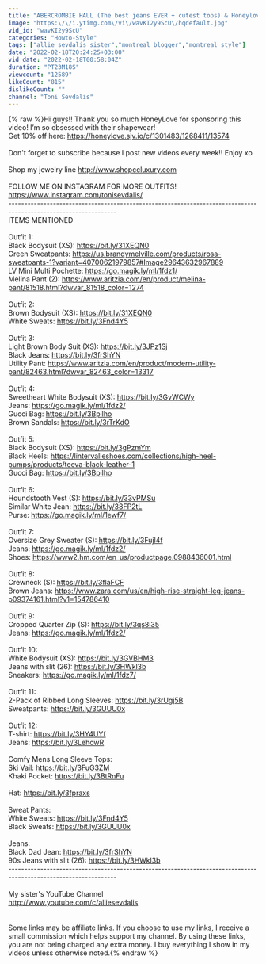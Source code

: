 ```yaml
---
title: "ABERCROMBIE HAUL (The best jeans EVER + cutest tops) & Honeylove shapewear review!!!"
image: "https:\/\/i.ytimg.com\/vi\/wavKI2y9ScU\/hqdefault.jpg"
vid_id: "wavKI2y9ScU"
categories: "Howto-Style"
tags: ["allie sevdalis sister","montreal blogger","montreal style"]
date: "2022-02-18T20:24:25+03:00"
vid_date: "2022-02-18T00:58:04Z"
duration: "PT23M18S"
viewcount: "12589"
likeCount: "815"
dislikeCount: ""
channel: "Toni Sevdalis"
---
```

{% raw %}Hi guys!! Thank you so much HoneyLove for sponsoring this video! I’m so obsessed with their shapewear! <br />Get 10% off here: <a rel="nofollow" target="blank" href="https://honeylove.sjv.io/c/1301483/1268411/13574">https://honeylove.sjv.io/c/1301483/1268411/13574</a><br /><br />Don't forget to subscribe because I post new videos every week!! Enjoy xo <br /><br />Shop my jewelry line <a rel="nofollow" target="blank" href="http://www.shopccluxury.com">http://www.shopccluxury.com</a><br /><br />FOLLOW ME ON INSTAGRAM FOR MORE OUTFITS!<br /><a rel="nofollow" target="blank" href="https://www.instagram.com/tonisevdalis/">https://www.instagram.com/tonisevdalis/</a> <br />----------------------------------------------------------------------------------------------------------------<br />ITEMS MENTIONED<br /><br />Outfit 1: <br />Black Bodysuit (XS): <a rel="nofollow" target="blank" href="https://bit.ly/31XEQN0">https://bit.ly/31XEQN0</a><br />Green Sweatpants: <a rel="nofollow" target="blank" href="https://us.brandymelville.com/products/rosa-sweatpants-1?variant=40700621979857#Image29643632967889">https://us.brandymelville.com/products/rosa-sweatpants-1?variant=40700621979857#Image29643632967889</a><br />LV Mini Multi Pochette: <a rel="nofollow" target="blank" href="https://go.magik.ly/ml/1fdz1/">https://go.magik.ly/ml/1fdz1/</a><br />Melina Pant (2): <a rel="nofollow" target="blank" href="https://www.aritzia.com/en/product/melina-pant/81518.html?dwvar_81518_color=1274">https://www.aritzia.com/en/product/melina-pant/81518.html?dwvar_81518_color=1274</a><br /><br />Outfit 2:<br />Brown Bodysuit (XS): <a rel="nofollow" target="blank" href="https://bit.ly/31XEQN0">https://bit.ly/31XEQN0</a><br />White Sweats: <a rel="nofollow" target="blank" href="https://bit.ly/3Fnd4Y5">https://bit.ly/3Fnd4Y5</a><br /><br />Outfit 3:<br />Light Brown Body Suit (XS): <a rel="nofollow" target="blank" href="https://bit.ly/3JPz1Sj">https://bit.ly/3JPz1Sj</a><br />Black Jeans: <a rel="nofollow" target="blank" href="https://bit.ly/3frShYN">https://bit.ly/3frShYN</a><br />Utility Pant: <a rel="nofollow" target="blank" href="https://www.aritzia.com/en/product/modern-utility-pant/82463.html?dwvar_82463_color=13317">https://www.aritzia.com/en/product/modern-utility-pant/82463.html?dwvar_82463_color=13317</a><br /><br />Outfit 4:<br />Sweetheart White Bodysuit (XS): <a rel="nofollow" target="blank" href="https://bit.ly/3GvWCWy">https://bit.ly/3GvWCWy</a><br />Jeans: <a rel="nofollow" target="blank" href="https://go.magik.ly/ml/1fdz2/">https://go.magik.ly/ml/1fdz2/</a><br />Gucci Bag: <a rel="nofollow" target="blank" href="https://bit.ly/3Bpilho">https://bit.ly/3Bpilho</a><br />Brown Sandals: <a rel="nofollow" target="blank" href="https://bit.ly/3rTrKdO">https://bit.ly/3rTrKdO</a><br /><br />Outfit 5:<br />Black Bodysuit (XS): <a rel="nofollow" target="blank" href="https://bit.ly/3gPzmYm">https://bit.ly/3gPzmYm</a><br />Black Heels: <a rel="nofollow" target="blank" href="https://lintervalleshoes.com/collections/high-heel-pumps/products/teeva-black-leather-1">https://lintervalleshoes.com/collections/high-heel-pumps/products/teeva-black-leather-1</a><br />Gucci Bag: <a rel="nofollow" target="blank" href="https://bit.ly/3Bpilho">https://bit.ly/3Bpilho</a><br /><br />Outfit 6: <br />Houndstooth Vest (S): <a rel="nofollow" target="blank" href="https://bit.ly/33vPMSu">https://bit.ly/33vPMSu</a><br />Similar White Jean: <a rel="nofollow" target="blank" href="https://bit.ly/38FP2tL">https://bit.ly/38FP2tL</a><br />Purse: <a rel="nofollow" target="blank" href="https://go.magik.ly/ml/1ewf7/">https://go.magik.ly/ml/1ewf7/</a><br /><br />Outfit 7:<br />Oversize Grey Sweater (S): <a rel="nofollow" target="blank" href="https://bit.ly/3Fujl4f">https://bit.ly/3Fujl4f</a><br />Jeans: <a rel="nofollow" target="blank" href="https://go.magik.ly/ml/1fdz2/">https://go.magik.ly/ml/1fdz2/</a><br />Shoes: <a rel="nofollow" target="blank" href="https://www2.hm.com/en_us/productpage.0988436001.html">https://www2.hm.com/en_us/productpage.0988436001.html</a><br /><br />Outfit 8:<br />Crewneck (S): <a rel="nofollow" target="blank" href="https://bit.ly/3flaFCF">https://bit.ly/3flaFCF</a><br />Brown Jeans: <a rel="nofollow" target="blank" href="https://www.zara.com/us/en/high-rise-straight-leg-jeans-p09374161.html?v1=154786410">https://www.zara.com/us/en/high-rise-straight-leg-jeans-p09374161.html?v1=154786410</a><br /><br />Outfit 9: <br />Cropped Quarter Zip (S): <a rel="nofollow" target="blank" href="https://bit.ly/3qs8l35">https://bit.ly/3qs8l35</a><br />Jeans: <a rel="nofollow" target="blank" href="https://go.magik.ly/ml/1fdz2/">https://go.magik.ly/ml/1fdz2/</a><br /><br />Outfit 10:<br />White Bodysuit (XS): <a rel="nofollow" target="blank" href="https://bit.ly/3GVBHM3">https://bit.ly/3GVBHM3</a><br />Jeans with slit (26): <a rel="nofollow" target="blank" href="https://bit.ly/3HWkl3b">https://bit.ly/3HWkl3b</a><br />Sneakers: <a rel="nofollow" target="blank" href="https://go.magik.ly/ml/1fdz7/">https://go.magik.ly/ml/1fdz7/</a><br /><br />Outfit 11:<br />2-Pack of Ribbed Long Sleeves: <a rel="nofollow" target="blank" href="https://bit.ly/3rUgj5B">https://bit.ly/3rUgj5B</a><br />Sweatpants: <a rel="nofollow" target="blank" href="https://bit.ly/3GUUU0x">https://bit.ly/3GUUU0x</a><br /><br />Outfit 12:<br />T-shirt: <a rel="nofollow" target="blank" href="https://bit.ly/3HY4UYf">https://bit.ly/3HY4UYf</a><br />Jeans: <a rel="nofollow" target="blank" href="https://bit.ly/3LehowR">https://bit.ly/3LehowR</a><br /><br />Comfy Mens Long Sleeve Tops:<br />Ski Vail: <a rel="nofollow" target="blank" href="https://bit.ly/3FuG3ZM">https://bit.ly/3FuG3ZM</a><br />Khaki Pocket: <a rel="nofollow" target="blank" href="https://bit.ly/3BtRnFu">https://bit.ly/3BtRnFu</a><br /><br />Hat: <a rel="nofollow" target="blank" href="https://bit.ly/3fpraxs">https://bit.ly/3fpraxs</a><br /><br />Sweat Pants:<br />White Sweats: <a rel="nofollow" target="blank" href="https://bit.ly/3Fnd4Y5">https://bit.ly/3Fnd4Y5</a><br />Black Sweats: <a rel="nofollow" target="blank" href="https://bit.ly/3GUUU0x">https://bit.ly/3GUUU0x</a><br /><br />Jeans:<br />Black Dad Jean: <a rel="nofollow" target="blank" href="https://bit.ly/3frShYN">https://bit.ly/3frShYN</a><br />90s Jeans with slit (26): <a rel="nofollow" target="blank" href="https://bit.ly/3HWkl3b">https://bit.ly/3HWkl3b</a><br />----------------------------------------------------------------------------------------------------------------<br /><br />My sister's YouTube Channel <br /><a rel="nofollow" target="blank" href="http://www.youtube.com/c/alliesevdalis">http://www.youtube.com/c/alliesevdalis</a><br /><br /><br />Some links may be affiliate links. If you choose to use my links, I receive a small commission which helps support my channel. By using these links, you are not being charged any extra money. I buy everything I show in my videos unless otherwise noted.{% endraw %}
